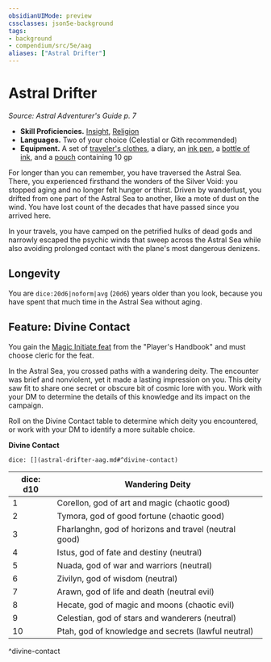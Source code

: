 ```yaml
---
obsidianUIMode: preview
cssclasses: json5e-background
tags:
- background
- compendium/src/5e/aag
aliases: ["Astral Drifter"]
---
```

# Astral Drifter
*Source: Astral Adventurer's Guide p. 7*  

- **Skill Proficiencies.** [Insight](2-Mechanics/CLI/rules/skills.md#Insight), [Religion](2-Mechanics/CLI/rules/skills.md#Religion)  
- **Languages.** Two of your choice (Celestial or Gith recommended)  
- **Equipment.** A set of [traveler's clothes](2-Mechanics/CLI/items/travelers-clothes.md), a diary, an [ink pen](2-Mechanics/CLI/items/ink-pen.md), a [bottle of ink](2-Mechanics/CLI/items/ink-1-ounce-bottle.md), and a [pouch](2-Mechanics/CLI/items/pouch.md) containing 10 gp  

For longer than you can remember, you have traversed the Astral Sea. There, you experienced firsthand the wonders of the Silver Void: you stopped aging and no longer felt hunger or thirst. Driven by wanderlust, you drifted from one part of the Astral Sea to another, like a mote of dust on the wind. You have lost count of the decades that have passed since you arrived here.

In your travels, you have camped on the petrified hulks of dead gods and narrowly escaped the psychic winds that sweep across the Astral Sea while also avoiding prolonged contact with the plane's most dangerous denizens.

## Longevity

You are `dice:20d6|noform|avg` (`20d6`) years older than you look, because you have spent that much time in the Astral Sea without aging.

## Feature: Divine Contact

You gain the [Magic Initiate feat](2-Mechanics/CLI/feats/magic-initiate.md) from the "Player's Handbook" and must choose cleric for the feat.

In the Astral Sea, you crossed paths with a wandering deity. The encounter was brief and nonviolent, yet it made a lasting impression on you. This deity saw fit to share one secret or obscure bit of cosmic lore with you. Work with your DM to determine the details of this knowledge and its impact on the campaign.

Roll on the Divine Contact table to determine which deity you encountered, or work with your DM to identify a more suitable choice.

**Divine Contact**

`dice: [](astral-drifter-aag.md#^divine-contact)`

| dice: d10 | Wandering Deity |
|-----------|-----------------|
| 1 | Corellon, god of art and magic (chaotic good) |
| 2 | Tymora, god of good fortune (chaotic good) |
| 3 | Fharlanghn, god of horizons and travel (neutral good) |
| 4 | Istus, god of fate and destiny (neutral) |
| 5 | Nuada, god of war and warriors (neutral) |
| 6 | Zivilyn, god of wisdom (neutral) |
| 7 | Arawn, god of life and death (neutral evil) |
| 8 | Hecate, god of magic and moons (chaotic evil) |
| 9 | Celestian, god of stars and wanderers (neutral) |
| 10 | Ptah, god of knowledge and secrets (lawful neutral) |
^divine-contact